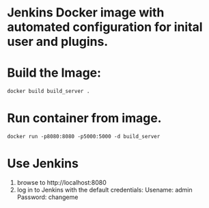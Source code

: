 # Jenkins Docker image with automated configuration for inital user and plugins.

# Build the Image:

`docker build build_server .`

# Run container from image.
`docker run -p8080:8080 -p5000:5000 -d build_server`

# Use Jenkins
1. browse to http://localhost:8080
2. log in to Jenkins with the default credentials:
	Usename: admin
	Password: changeme

 
